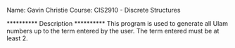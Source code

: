 Name: Gavin Christie
Course: CIS2910 - Discrete Structures

********** Description **********
This program is used to generate all Ulam numbers up to the term entered by the user.  The term entered must be at least 2.